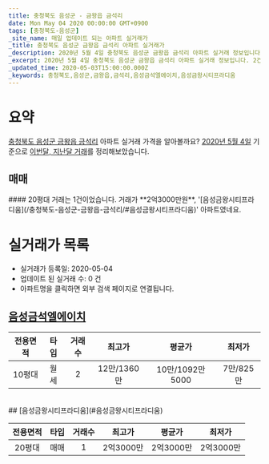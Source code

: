 ```yaml
---
title: 충청북도 음성군 - 금왕읍 금석리
date: Mon May 04 2020 00:00:00 GMT+0900
tags: [충청북도-음성군]
_site_name: 매일 업데이트 되는 아파트 실거래가
_title: 충청북도 음성군 금왕읍 금석리 아파트 실거래가
_description: 2020년 5월 4일 충청북도 음성군 금왕읍 금석리 아파트 실거래 정보입니다. 2건 아파트 정보가 있습니다.
_excerpt: 2020년 5월 4일 충청북도 음성군 금왕읍 금석리 아파트 실거래 정보입니다. 2건 아파트 정보가 있습니다.
_updated_time: 2020-05-03T15:00:00.000Z
_keywords: 충청북도,음성군,금왕읍,금석리,음성금석엘에이치,음성금왕시티프라디움
---
```





# 요약
<ins>충청북도 음성군 금왕읍 금석리</ins> 아파트 실거래 가격을 알아볼까요? <ins>2020년 5월 4일</ins> 기준으로 <ins>이번달, 지난달 거래</ins>를 정리해보았습니다.

## 매매
<div class="container">
<div class="twelve columns" markdown="1">
#### 20평대
거래는 1건이었습니다. 거래가 **2억3000만원**, '[음성금왕시티프라디움](/충청북도-음성군-금왕읍-금석리/#음성금왕시티프라디움)' 아파트였네요.
</div>
</div>



# 실거래가 목록
- 실거래가 등록일: 2020-05-04
- 업데이트 된 실거래 수: 0 건
- 아파트명을 클릭하면 외부 검색 페이지로 연결됩니다.

## [음성금석엘에이치](#음성금석엘에이치)

|전용면적|타입|거래수|최고가|평균가|최저가|
|:---:|:---:|:---:|:---:|:---:|:---:|
|10평대|<span class="deal-type-3">월세</span>|2|12만/1360만|10만/1092만5000|7만/825만|

<br/>
## [음성금왕시티프라디움](#음성금왕시티프라디움)

|전용면적|타입|거래수|최고가|평균가|최저가|
|:---:|:---:|:---:|:---:|:---:|:---:|
|20평대|<span class="deal-type-1">매매</span>|1|2억3000만|2억3000만|2억3000만|

<br/>



